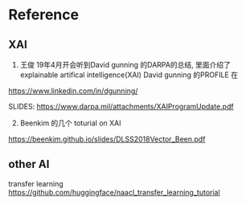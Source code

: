 # Reference

## XAI

1. 王俊 19年4月开会听到David gunning 的DARPA的总结, 里面介绍了explainable artifical intelligence(XAI)
David gunning 的PROFILE 在

https://www.linkedin.com/in/dgunning/

SLIDES:  https://www.darpa.mil/attachments/XAIProgramUpdate.pdf

2. Beenkim 的几个 toturial on XAI

https://beenkim.github.io/slides/DLSS2018Vector_Been.pdf


## other AI

transfer learning
https://github.com/huggingface/naacl_transfer_learning_tutorial


